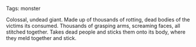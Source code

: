 Tags: monster

Colossal, undead giant. Made up of thousands of rotting, dead bodies of the victims its consumed. Thousands of grasping arms, screaming faces, all stitched together. Takes dead people and sticks them onto its body, where they meld together and stick. 